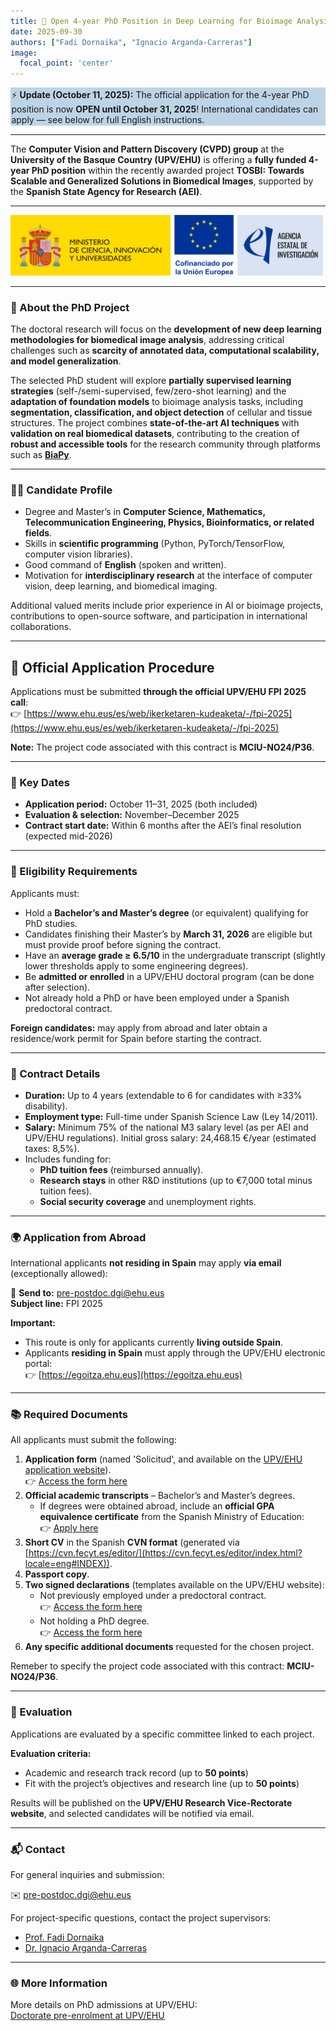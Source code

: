 ```yaml
---
title: 📢 Open 4-year PhD Position in Deep Learning for Bioimage Analysis!
date: 2025-09-30
authors: ["Fadi Dornaika", "Ignacio Arganda-Carreras"]
image:
  focal_point: 'center'
---
```


<div class="warning" style='padding:0.1em; background-color:#bcd4e6'>
<span>
⚡ <b>Update (October 11, 2025):</b>
The official application for the 4-year PhD position is now <b>OPEN until October 31, 2025</b>!  
International candidates can apply — see below for full English instructions. 
</span>
</div>


---

The **Computer Vision and Pattern Discovery (CVPD) group** at the **University of the Basque Country (UPV/EHU)** is offering a **fully funded 4-year PhD position** within the recently awarded project **TOSBI: Towards Scalable and Generalized Solutions in Biomedical Images**, supported by the **Spanish State Agency for Research (AEI)**.  

<!--more-->

---

<img src="MICIU_Cofinanciado_AEI_logo.jpg" alt="Spanish State Agency for Research (AEI) Logo" width="500">

---

### 🎯 About the PhD Project  

The doctoral research will focus on the **development of new deep learning methodologies for biomedical image analysis**, addressing critical challenges such as **scarcity of annotated data, computational scalability, and model generalization**.  

The selected PhD student will explore **partially supervised learning strategies** (self-/semi-supervised, few/zero-shot learning) and the **adaptation of foundation models** to bioimage analysis tasks, including **segmentation, classification, and object detection** of cellular and tissue structures. The project combines **state-of-the-art AI techniques** with **validation on real biomedical datasets**, contributing to the creation of **robust and accessible tools** for the research community through platforms such as [**BiaPy**](https://biapyx.github.io/).  

---

### 👩‍🎓 Candidate Profile  

- Degree and Master’s in **Computer Science, Mathematics, Telecommunication Engineering, Physics, Bioinformatics, or related fields**.  
- Skills in **scientific programming** (Python, PyTorch/TensorFlow, computer vision libraries).  
- Good command of **English** (spoken and written).  
- Motivation for **interdisciplinary research** at the interface of computer vision, deep learning, and biomedical imaging.  

Additional valued merits include prior experience in AI or bioimage projects, contributions to open-source software, and participation in international collaborations.  

---

## 📝 Official Application Procedure  

Applications must be submitted **through the official UPV/EHU FPI 2025 call**:  
👉 [https://www.ehu.eus/es/web/ikerketaren-kudeaketa/-/fpi-2025](https://www.ehu.eus/es/web/ikerketaren-kudeaketa/-/fpi-2025)

**Note:** The project code associated with this contract is **MCIU-NO24/P36**.

---

### 📅 Key Dates  

- **Application period:** October 11–31, 2025 (both included)  
- **Evaluation & selection:** November–December 2025  
- **Contract start date:** Within 6 months after the AEI’s final resolution (expected mid-2026)  

---

### 🧠 Eligibility Requirements  

Applicants must:  
- Hold a **Bachelor’s and Master’s degree** (or equivalent) qualifying for PhD studies.  
- Candidates finishing their Master’s by **March 31, 2026** are eligible but must provide proof before signing the contract.  
- Have an **average grade ≥ 6.5/10** in the undergraduate transcript (slightly lower thresholds apply to some engineering degrees).  
- Be **admitted or enrolled** in a UPV/EHU doctoral program (can be done after selection).  
- Not already hold a PhD or have been employed under a Spanish predoctoral contract.  

**Foreign candidates:** may apply from abroad and later obtain a residence/work permit for Spain before starting the contract.  

---

### 💼 Contract Details  

- **Duration:** Up to 4 years (extendable to 6 for candidates with ≥33% disability).  
- **Employment type:** Full-time under Spanish Science Law (Ley 14/2011).  
- **Salary:** Minimum 75% of the national M3 salary level (as per AEI and UPV/EHU regulations). Initial gross salary: 24,468.15 €/year (estimated taxes: 8,5%).
- Includes funding for:  
  - **PhD tuition fees** (reimbursed annually).
  - **Research stays** in other R&D institutions (up to €7,000 total minus tuition fees).
  - **Social security coverage** and unemployment rights.

---

### 🌍 Application from Abroad  

International applicants **not residing in Spain** may apply **via email** (exceptionally allowed):  

📧 **Send to:** pre-postdoc.dgi@ehu.eus  
**Subject line:** FPI 2025  

**Important:**  
- This route is only for applicants currently **living outside Spain**.  
- Applicants **residing in Spain** must apply through the UPV/EHU electronic portal:  
  👉 [https://egoitza.ehu.eus](https://egoitza.ehu.eus)  


---

### 📚 Required Documents  

All applicants must submit the following:  
1. **Application form** (named 'Solicitud', and available on the [UPV/EHU application website](https://www.ehu.eus/es/web/ikerketaren-kudeaketa/-/fpi-2025)).  
  👉 [Access the form here](https://www.ehu.eus/documents/2921038/66444703/Formulario+Solicitud_es_eus_en.pdf/c81803ad-70d9-2371-332e-db763fbdb8db?t=1760098024457)
2. **Official academic transcripts** – Bachelor’s and Master’s degrees.  
   - If degrees were obtained abroad, include an **official GPA equivalence certificate** from the Spanish Ministry of Education:  
     👉 [Apply here](https://sede.educacion.gob.es/sede/login/inicio.jjsp?idConvocatoria=818)  
3. **Short CV** in the Spanish **CVN format** (generated via [https://cvn.fecyt.es/editor/](https://cvn.fecyt.es/editor/index.html?locale=eng#INDEX)).  
4. **Passport copy**.  
5. **Two signed declarations** (templates available on the UPV/EHU website):  
   - Not previously employed under a predoctoral contract.  
     👉 [Access the form here](https://www.ehu.eus/documents/2921038/66444703/Declaracion+responsable+otras+ayudas_es_eus_en.pdf/a691a7fe-efd1-3e34-39c5-f087aa9b10c6?t=1760359413974)
   - Not holding a PhD degree.  
     👉 [Access the form here](https://www.ehu.eus/documents/2921038/66444703/Declaracion+responsable+no+doctor_es_eus_en.pdf/cdd8e325-4e1f-3bd7-aaeb-dd8de4171c98?t=1760359355314)  
6. **Any specific additional documents** requested for the chosen project.  

Remeber to specify the project code associated with this contract: **MCIU-NO24/P36**.

---

### 🧩 Evaluation  

Applications are evaluated by a specific committee linked to each project.  

**Evaluation criteria:**  
- Academic and research track record (up to **50 points**)  
- Fit with the project’s objectives and research line (up to **50 points**)  

Results will be published on the **UPV/EHU Research Vice-Rectorate website**, and selected candidates will be notified via email.  

---

### 📬 Contact  

For general inquiries and submission:

✉️ [pre-postdoc.dgi@ehu.eus​](mailto:pre-postdoc.dgi@ehu.eus​)

For project-specific questions, contact the project supervisors:
- [Prof. Fadi Dornaika](mailto:fadi.dornaika@ehu.eus)  
- [Dr. Ignacio Arganda-Carreras](mailto:ignacio.arganda@ehu.eus)  

---

### 🌐 More Information  

More details on PhD admissions at UPV/EHU:  
[Doctorate pre-enrolment at UPV/EHU](https://www.ehu.eus/en/web/doktorego-eskola/doctorate-pre-enrolment)
